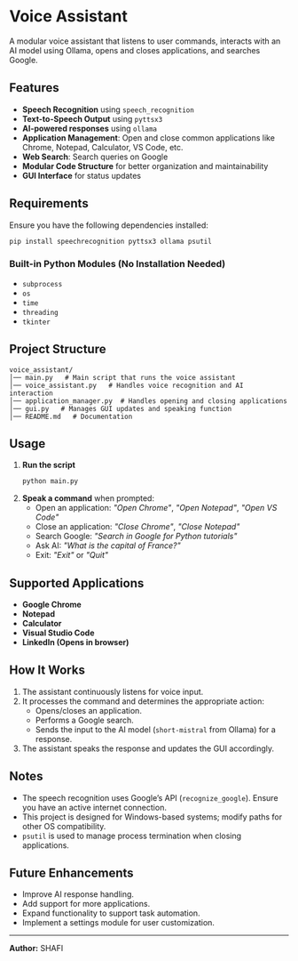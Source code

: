 # Voice Assistant

A modular voice assistant that listens to user commands, interacts with an AI model using Ollama, opens and closes applications, and searches Google.

## Features
- **Speech Recognition** using `speech_recognition`
- **Text-to-Speech Output** using `pyttsx3`
- **AI-powered responses** using `ollama`
- **Application Management**: Open and close common applications like Chrome, Notepad, Calculator, VS Code, etc.
- **Web Search**: Search queries on Google
- **Modular Code Structure** for better organization and maintainability
- **GUI Interface** for status updates

## Requirements
Ensure you have the following dependencies installed:

```sh
pip install speechrecognition pyttsx3 ollama psutil
```

### Built-in Python Modules (No Installation Needed)
- `subprocess`
- `os`
- `time`
- `threading`
- `tkinter`

## Project Structure
```
voice_assistant/
│── main.py   # Main script that runs the voice assistant
│── voice_assistant.py   # Handles voice recognition and AI interaction
│── application_manager.py  # Handles opening and closing applications
│── gui.py   # Manages GUI updates and speaking function
│── README.md   # Documentation
```

## Usage
1. **Run the script**
   ```sh
   python main.py
   ```
2. **Speak a command** when prompted:
   - Open an application: *"Open Chrome"*, *"Open Notepad"*, *"Open VS Code"*
   - Close an application: *"Close Chrome"*, *"Close Notepad"*
   - Search Google: *"Search in Google for Python tutorials"*
   - Ask AI: *"What is the capital of France?"*
   - Exit: *"Exit"* or *"Quit"*

## Supported Applications
- **Google Chrome**
- **Notepad**
- **Calculator**
- **Visual Studio Code**
- **LinkedIn (Opens in browser)**

## How It Works
1. The assistant continuously listens for voice input.
2. It processes the command and determines the appropriate action:
   - Opens/closes an application.
   - Performs a Google search.
   - Sends the input to the AI model (`short-mistral` from Ollama) for a response.
3. The assistant speaks the response and updates the GUI accordingly.

## Notes
- The speech recognition uses Google’s API (`recognize_google`). Ensure you have an active internet connection.
- This project is designed for Windows-based systems; modify paths for other OS compatibility.
- `psutil` is used to manage process termination when closing applications.

## Future Enhancements
- Improve AI response handling.
- Add support for more applications.
- Expand functionality to support task automation.
- Implement a settings module for user customization.

---
**Author:** SHAFI

